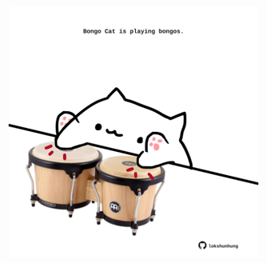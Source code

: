 <!-- built at 11/08/2022, 05:01:48 UTC -->
<p align="center">
  <img width="500" height="500" src="./ReadmeImage.svg">
</p>
